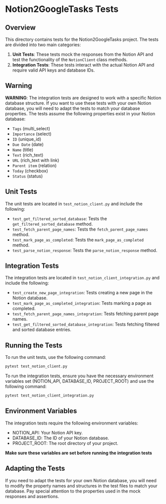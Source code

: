 # Notion2GoogleTasks Tests

## Overview

This directory contains tests for the Notion2GoogleTasks project. The tests are divided into two main categories:

1. **Unit Tests**: These tests mock the responses from the Notion API and test the functionality of the `NotionClient` class methods.
2. **Integration Tests**: These tests interact with the actual Notion API and require valid API keys and database IDs.

## Warning

**WARNING**: The integration tests are designed to work with a specific Notion database structure. If you want to use these tests with your own Notion database, you will need to adapt the tests to match your database properties. The tests assume the following properties exist in your Notion database:

- `Tags` (multi_select)
- `Importance` (select)
- `ID` (unique_id)
- `Due Date` (date)
- `Name` (title)
- `Text` (rich_text)
- `URL` (rich_text with link)
- `Parent item` (relation)
- `Today` (checkbox)
- `Status` (status)

## Unit Tests

The unit tests are located in `test_notion_client.py` and include the following:

- `test_get_filtered_sorted_database`: Tests the `get_filtered_sorted_database` method.
- `test_fetch_parent_page_names`: Tests the `fetch_parent_page_names` method.
- `test_mark_page_as_completed`: Tests the `mark_page_as_completed` method.
- `test_parse_notion_response`: Tests the `parse_notion_response` method.

## Integration Tests

The integration tests are located in `test_notion_client_integration.py` and include the following:

- `test_create_new_page_integration`: Tests creating a new page in the Notion database.
- `test_mark_page_as_completed_integration`: Tests marking a page as completed.
- `test_fetch_parent_page_names_integration`: Tests fetching parent page names.
- `test_get_filtered_sorted_database_integration`: Tests fetching filtered and sorted database entries.

## Running the Tests

To run the unit tests, use the following command:
```sh
pytest test_notion_client.py
```

To run the integration tests, ensure you have the necessary environment variables set (NOTION_API, DATABASE_ID, PROJECT_ROOT) and use the following command:

```sh
pytest test_notion_client_integration.py
```

## Environment Variables
The integration tests require the following environment variables:

- NOTION_API: Your Notion API key.
- DATABASE_ID: The ID of your Notion database.
- PROJECT_ROOT: The root directory of your project.

**Make sure these variables are set before running the integration tests**

## Adapting the Tests
If you need to adapt the tests for your own Notion database, you will need to modify the property names and structures in the test files to match your database. Pay special attention to the properties used in the mock responses and assertions.
